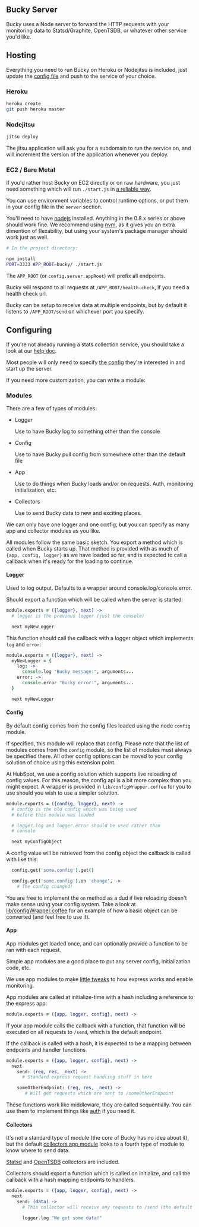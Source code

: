 ## Bucky Server

Bucky uses a Node server to forward the HTTP requests with your monitoring data to
Statsd/Graphite, OpenTSDB, or whatever other service you'd like.

## Hosting

Everything you need to run Bucky on Heroku or Nodejitsu is included, just update the
[config file](config/default.yaml) and push to the service of your choice.

### Heroku

```bash
heroku create
git push heroku master
```

### Nodejitsu

```bash
jitsu deploy
```

The jitsu application will ask you for a subdomain to run the service on, and will
increment the version of the application whenever you deploy.

### EC2 / Bare Metal

If you'd rather host Bucky on EC2 directly or on raw hardware, you just need something
which will run `./start.js` in [a reliable way](https://github.com/nodejitsu/forever).

You can use environment variables to control runtime options, or put them in your config
file in the `server` section.

You'll need to have [nodejs](http://nodejs.org/) installed.  Anything in the 0.8.x series or above should work
fine.  We recommend using [nvm](https://github.com/creationix/nvm), as it gives you an extra dimention
of flexability, but using your system's package manager should work just as well.

```bash
# In the project directory:

npm install
PORT=3333 APP_ROOT=bucky/ ./start.js
```

The `APP_ROOT` (or `config.server.appRoot`) will prefix all endpoints.

Bucky will respond to all requests at `/APP_ROOT/health-check`, if you need a health check url.

Bucky can be setup to receive data at multiple endpoints, but by default it listens
to `/APP_ROOT/send` on whichever port you specify.

## Configuring

If you're not already running a stats collection service, you should take a look at our
[help doc](docs/start-no-stats.md).

Most people will only need to specify [the config](config/default.yaml) they're interested in
and start up the server.

If you need more customization, you can write a module:

### Modules

There are a few of types of modules:


- Logger

  Use to have Bucky log to something other than the console
- Config

  Use to have Bucky pull config from somewhere other than the default file
- App

  Use to do things when Bucky loads and/or on requests.  Auth, monitoring initialization, etc.
- Collectors

  Use to send Bucky data to new and exciting places.

We can only have one logger and one config, but you can specify as many app and collector modules
as you like.

All modules follow the same basic sketch.  You export a method which is called when Bucky
starts up.  That method is provided with as much of `{app, config, logger}` as we have
loaded so far, and is expected to call a callback when it's ready for the loading to continue.

#### Logger

Used to log output.  Defaults to a wrapper around console.log/console.error.

Should export a function which will be called when the server is started:

```coffeescript
module.exports = ({logger}, next) ->
  # logger is the previous logger (just the console)

  next myNewLogger
```

This function should call the callback with a logger object which implements
`log` and `error`:

```coffeescript
module.exports = ({logger}, next) ->
  myNewLogger = {
    log: ->
      console.log "Bucky message:", arguments...
    error: ->
      console.error "Bucky error:", arguments...
  }

  next myNewLogger
```

#### Config

By default config comes from the config files loaded using the node `config` module.

If specified, this module will replace that config.  Please note that the list of
modules comes from the `config` module, so the list of modules must always be
specified there.  All other config options can be moved to your config solution
of choice using this extension point.

At HubSpot, we use a config solution which supports live reloading of config
values.  For this reason, the config api is a bit more complex than you might
expect.  A wrapper is provided in `lib/configWrapper.coffee` for you to use
should you wish to use a simpler solution.

```coffeescript
module.exports = ({config, logger}, next) ->
  # config is the old config which was being used
  # before this module was loaded

  # logger.log and logger.error should be used rather than
  # console

  next myConfigObject
```

A config value will be retrieved from the config object the callback is
called with like this:

```coffeescript
  config.get('some.config').get()

  config.get('some.config').on 'change', ->
    # The config changed!
```

You are free to implement the `on` method as a dud if live reloading doesn't
make sense using your config system.  Take a look at [lib/configWrapper.coffee](lib/configWrapper.coffee)
for an example of how a basic object can be converted (and feel free to use it).
  
#### App

App modules get loaded once, and can optionally provide a function to be ran with each request.

Simple app modules are a good place to put any server config, initialization code, etc.

We use app modules to make [little tweaks](modules/trustProxy.coffee) to how express works and enable
monitoring.

App modules are called at initialize-time with a hash including a reference to the express app:

```coffeescript
module.exports = ({app, logger, config}, next) ->
```

If your app module calls the callback with a function, that function will be executed on all requests to
`/send`, which is the default endpoint.

If the callback is called with a hash, it is expected to be a mapping between endpoints and handler functions.

```coffeescript
module.exports = ({app, logger, config}, next) ->
  next
    send: (req, res, _next) ->
      # Standard express request handling stuff in here

    someOtherEndpoint: (req, res, _next) ->
       # Will get requests which are sent to /someOtherEndpoint
```

These functions work like middleware, they are called sequentially.  You can use them to implement
things like [auth](modules/auth.coffee) if you need it.

#### Collectors

It's not a standard type of module (the core of Bucky has no idea about it), but the default
[collectors app module](modules/collectors.coffee) looks to a fourth type of module to know
where to send data.

[Statsd](modules/statsd.coffee) and [OpenTSDB](modules/openTSDB.coffee) collectors are included.

Collectors should export a function which is called on initialize, and call the callback with a hash
mapping endpoints to handlers.

```coffeescript
module.exports = ({app, logger, config}, next) ->
  next
    send: (data) ->
      # This collector will receive any requests to /send (the default endpoint)

      logger.log "We got some data!"
```
